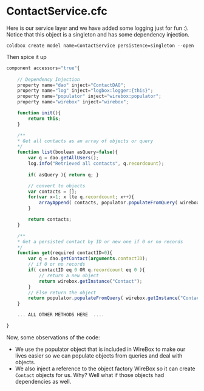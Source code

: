 # ContactService.cfc

Here is our service layer and we have added some logging just for fun :). Notice that this object is a singleton and has some dependency injection.

```
coldbox create model name=ContactService persistence=singleton --open
```

Then spice it up

```js
component accessors="true"{
	
	// Dependency Injection
	property name="dao" inject="ContactDAO";
	property name="log" inject="logbox:logger:{this}";
	property name="populator" inject="wirebox:populator";
	property name="wirebox" inject="wirebox";

	function init(){
		return this;
	}

	/**
	* Get all contacts as an array of objects or query
	*/
	function list(boolean asQuery=false){
		var q = dao.getAllUsers();
		log.info("Retrieved all contacts", q.recordcount);
		
		if( asQuery ){ return q; }

		// convert to objects
		var contacts = [];
		for(var x=1; x lte q.recordcount; x++){
			arrayAppend( contacts, populator.populateFromQuery( wirebox.getInstance("Contact"), q, x ) );
		}

		return contacts;
	}

	/**
	* Get a persisted contact by ID or new one if 0 or no records
	*/
	function get(required contactID=0){
		var q = dao.getContact(arguments.contactID);
		// if 0 or no records
		if( contactID eq 0 OR q.recordcount eq 0 ){
			// return a new object
			return wirebox.getInstance("Contact");
		}
		// Else return the object
		return populator.populateFromQuery( wirebox.getInstance("Contact"), q, 1 );
	}

	... ALL OTHER METHODS HERE  ....

}
```

Now, some observations of the code:

* We use the populator object that is included in WireBox to make our lives easier so we can populate objects from queries and deal with objects. 
* We also inject a reference to the object factory WireBox so it can create `Contact` objects for us. Why? Well what if those objects had dependencies as well.